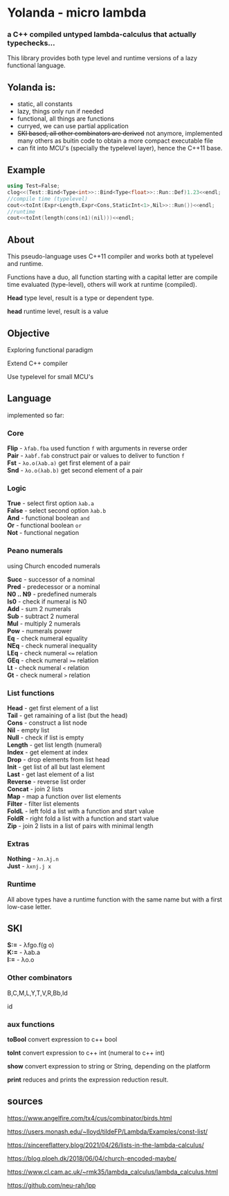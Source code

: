 # Yolanda - micro lambda

### a C++ compiled untyped lambda-calculus that actually typechecks...

This library provides both type level and runtime versions of a lazy functional language.

## Yolanda is:

- static, all constants
- lazy, things only run if needed
- functional, all things are functions
- curryed, we can use partial application
- ~~SKI based, all other combinators are derived~~ not anymore, implemented many others as buitin code to obtain a more compact executable file
- can fit into MCU's (specially the typelevel layer), hence the C++11 base.

## Example
```c++
using Test=False;
clog<<(Test::Bind<Type<int>>::Bind<Type<float>>::Run::Def)1.23<<endl;
//compile time (typelevel)
cout<<toInt(Expr<Length,Expr<Cons,StaticInt<1>,Nil>>::Run())<<endl;
//runtime
cout<<toInt(length(cons(n1)(nil)))<<endl;
```
## About

This pseudo-language uses C++11 compiler and works both at typelevel and runtime.

Functions have a duo, all function starting with a capital letter are compile time evaluated (type-level), others will work at runtime (compiled).

**Head** type level, result is a type or dependent type.

**head** runtime level, result is a value

## Objective

Exploring functional paradigm

Extend C++ compiler

Use typelevel for small MCU's

## Language

implemented so far:

### Core

**Flip** - `λfab.fba` used function `f` with arguments in reverse order  
**Pair** - `λabf.fab` construct pair or values to deliver to function `f`  
**Fst** - `λo.o(λab.a)` get first element of a pair  
**Snd** - `λo.o(λab.b)` get second element of a pair  

### Logic
**True** - select first option `λab.a`  
**False** - select second option `λab.b`  
**And** - functional boolean `and`  
**Or** - functional boolean `or`  
**Not** - functional negation  

### Peano numerals

using Church encoded numerals

**Succ** - successor of a nominal  
**Pred** - predecessor or a nominal  
**N0 .. N9** - predefined numerals  
**Is0** - check if numeral is N0  
**Add** - sum 2 numerals  
**Sub** - subtract 2 numeral  
**Mul** - multiply 2 numerals  
**Pow** - numerals power  
**Eq** - check numeral equality  
**NEq** - check numeral inequality  
**LEq** - check numeral `<=` relation  
**GEq** - check numeral `>=` relation  
**Lt** - check numeral `<` relation  
**Gt** - check numeral `>` relation  

### List functions
**Head** - get first element of a list  
**Tail** - get ramaining of a list (but the head)  
**Cons** - construct a list node  
**Nil** - empty list  
**Null** - check if list is empty  
**Length** - get list length (numeral)  
**Index** - get element at index  
**Drop** - drop elements from list head  
**Init** - get list of all but last element  
**Last** - get last element of a list  
**Reverse** - reverse list order  
**Concat** - join 2 lists  
**Map** - map a function over list elements  
**Filter** - filter list elements  
**FoldL** - left fold a list with a function and start value  
**FoldR** - right fold a list with a function and start value  
**Zip** - join 2 lists in a list of pairs with minimal length  

### Extras
**Nothing** - `λn.λj.n`  
**Just** - `λxnj.j x`  

### Runtime

All above types have a runtime function with the same name but with a first low-case letter.

## SKI

**S:=** - λfgo.f(g o)  
**K:=** - λab.a  
**I:=** - λo.o  

### Other combinators

B,C,M,L,Y,T,V,R,Bb,Id

id

### aux functions

**toBool** convert expression to c++ bool

**toInt** convert expression to c++ int (numeral to c++ int)

**show** convert expression to string or String, depending on the platform

**print** reduces and prints the expression reduction result.

## sources

https://www.angelfire.com/tx4/cus/combinator/birds.html

https://users.monash.edu/~lloyd/tildeFP/Lambda/Examples/const-list/

https://sincereflattery.blog/2021/04/26/lists-in-the-lambda-calculus/

https://blog.ploeh.dk/2018/06/04/church-encoded-maybe/

https://www.cl.cam.ac.uk/~rmk35/lambda_calculus/lambda_calculus.html

https://github.com/neu-rah/lpp
